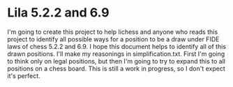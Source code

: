 # Lila 5.2.2 and 6.9
I'm going to create this project to help lichess and anyone who reads this project to identify all possible ways for a position to be a draw under FIDE laws of chess 5.2.2 and 6.9.
I hope this document helps to identify all of this drawn positions.
I'll make my reasonings in simplification.txt.
First I'm going to think only on legal positions, but then I'm going to try to expand this to all positions on a chess board.
This is still a work in progress, so I don't expect it's perfect.
